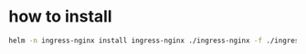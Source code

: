 








# how to install
```bash
helm -n ingress-nginx install ingress-nginx ./ingress-nginx -f ./ingress-nginx/values.yaml --create-namespace
```
